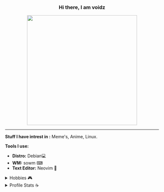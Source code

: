 <h3 align='center'>Hi there, I am voidz </h3>
<p align='center'><img align='center' width='360px' src='https://64.media.tumblr.com/f44184258bf3c3712d2029e90c391a96/27f1ab5eb22beebb-6a/s640x960/2efdbe35f17bc117cc0db55a8e4cf97b973ee72e.gifv'></img></p>
<hr/>

**Stuff I have intrest in :**  Meme's, Anime, Linux.

**Tools I use:**
  - **Distro:** Debian💻
  - **WM:**  sowm ⌨
  - **Text Editor:** Neovim 💚


<details>
  <summary> Hobbies 🎮 </summary>
  <br/>
  <p align='center'> -> Programming, watching anime &  competitive gaming and occasionally reading some books </p>
</details>


<details>
  <summary> Profile Stats ☕</summary>
  <br/>
  <p align='center'><img src="https://github-readme-stats.vercel.app/api/?username=voidz7&layout=compact&show_icons=true&include_all_commits=true&hide_border=false&theme=cobalt" />  
</details>
